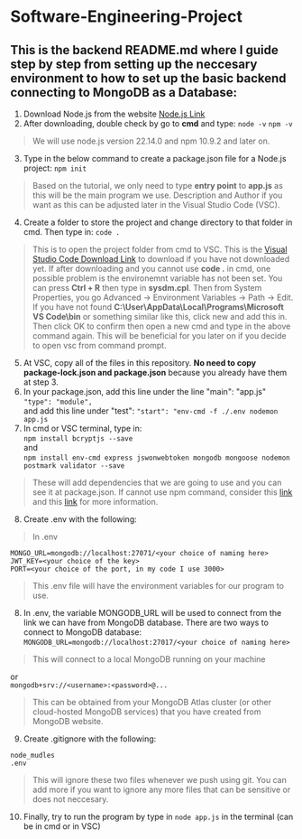 # Software-Engineering-Project

## This is the backend README.md where I guide step by step from setting up the neccesary environment to how to set up the basic backend connecting to MongoDB as a Database:

1. Download Node.js from the website [Node.js Link](https://nodejs.org/en)
2. After downloading, double check by go to **cmd** and type:
   `node -v`
   `npm -v`
> We will use node.js version 22.14.0 and npm 10.9.2 and later on.  
3. Type in the below command to create a package.json file for a Node.js project:
   `npm init `
> Based on the tutorial, we only need to type **entry point** to **app.js** as this will be the main program we use.
> Description and Author if you want as this can be adjusted later in the Visual Studio Code (VSC).
4. Create a folder to store the project and change directory to that folder in cmd. Then type in:
   `code .`
> This is to open the project folder from cmd to VSC. This is the [Visual Studio Code Download Link](https://code.visualstudio.com/) to download if you have not downloaded yet.
> If after downloading and you cannot use **code .** in cmd, one possible problem is the environemnt variable has not been set. You can press **Ctrl + R** then type in **sysdm.cpl**. Then from System Properties, you go Advanced -> Environment Variables -> Path -> Edit. If you have not found **C:\User\AppData\Local\Programs\Microsoft VS Code\bin** or something similar like this, click new and add this in. Then click OK to confirm then open a new cmd and type in the above command again. This will be beneficial for you later on if you decide to open vsc from command prompt.
5. At VSC, copy all of the files in this repository. **No need to copy package-lock.json and package.json** because you already have them at step 3.
6. In your package.json, add this line under the line "main": "app.js"
   `"type": "module",`  
and add this line under "test":
  `"start": "env-cmd -f ./.env nodemon app.js` 
7. In cmd or VSC terminal, type in:  
  `npm install bcryptjs --save`  
and  
  `npm install env-cmd express jswonwebtoken mongodb mongoose nodemon postmark validator --save`
> These will add dependencies that we are going to use and you can see it at package.json.
> If cannot use npm command, consider this [link](https://learn.microsoft.com/en-us/powershell/module/microsoft.powershell.core/about/about_execution_policies?view=powershell-7.5) and this [link](https://stackoverflow.com/questions/57673913/vsc-powershell-after-npm-updating-packages-ps1-cannot-be-loaded-because-runnin) for more information.
8. Create .env with the following:  
> In .env
```
MONGO_URL=mongodb://localhost:27071/<your choice of naming here>
JWT_KEY=<your choice of the key>
PORT=<your choice of the port, in my code I use 3000>
```
> This .env file will have the environment variables for our program to use.
8. In .env, the variable MONGODB_URL will be used to connect from the link we can have from MongoDB database. There are two ways to connect to MongoDB database:
  `MONGODB_URL=mongodb://localhost:27017/<your choice of naming here>`
> This will connect to a local MongoDB running on your machine

or  
  `mongodb+srv://<username>:<password>@...` 
> This can be obtained from your MongoDB Atlas cluster (or other cloud-hosted MongoDB services) that you have created from MongoDB website.
9. Create .gitignore with the following:
```
node_mudles
.env
```
> This will ignore these two files whenever we push using git. You can add more if you want to ignore any more files that can be sensitive or does not neccesary.
10. Finally, try to run the program by type in `node app.js` in the terminal (can be in cmd or in VSC)
